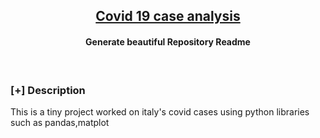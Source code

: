 <h2 align="center"><u>Covid 19 case analysis</u></h2>

<h4 align="center"> Generate beautiful Repository Readme </h4>

<p align="center">
<br>
</p>

### [+] Description
This is a tiny project worked on italy's covid cases using python libraries such as pandas,matplot

